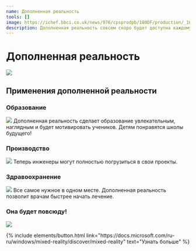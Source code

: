 ```yaml
---
name: Дополненная реальность
tools: []
image: https://ichef.bbci.co.uk/news/976/cpsprodpb/180DF/production/_105772589_ed577158-e304-493a-8a79-fc21432ed065.jpg
description: Дополненная реальность совсем скоро будет доступна каждому. Она открывает новые перспективы для учебы, работы, игр и взаимодействия с миром. 
---
```


# Дополненная реальность

![](https://ichef.bbci.co.uk/news/976/cpsprodpb/180DF/production/_105772589_ed577158-e304-493a-8a79-fc21432ed065.jpg)

## Применения дополненной реальности

### Образование
![](https://redtigerprodassetstorage.blob.core.windows.net/filedata/2021/08/10/RWhFdj/c693ed44-03ae-41f1-a7cb-a9a7c2d23418.MicrosoftTeams-image.png)
Дополненная реальность сделает образование увлекательным, наглядным и будет мотивировать учеников. Детям понравятся школы будущего!

### Производство
![](https://redtigerprodassetstorage.blob.core.windows.net/filedata/2021/08/10/RWhFdj/e77c4cea-64b0-44cd-88b9-35ff473f4acf.Manufacturing-Remote-Assist-ru-ru.png)
Теперь инженеры могут полностью погрузиться в свои проекты.

### Здравоохранение
![](https://redtigerprodassetstorage.blob.core.windows.net/filedata/2021/08/10/RWhFdj/6f53af72-8a42-434d-b030-30f30ff9bf36.Video_2.png)
Все самое нужное в одном месте. Дополненная реальность позволит врачам быстрее начать лечение.

### Она будет повсюду!
![](https://compass-ssl.surface.com/assets/1b/e8/1be843cc-4266-4685-9e29-7bc3b9cc5ac3.jpg?n=HoloLens_ALP_890_Hero_YoungConker_img.jpg)

<p class="text-center">
{% include elements/button.html link="https://docs.microsoft.com/ru-ru/windows/mixed-reality/discover/mixed-reality" text="Узнать больше" %}
</p>